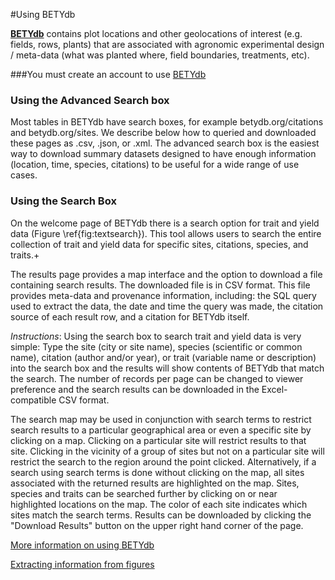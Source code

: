 #Using BETYdb

[**BETYdb**](https://terraref.ncsa.illinois.edu/bety/) contains plot locations and other geolocations of interest (e.g. fields, rows, plants) that are associated with agronomic experimental design / meta-data (what was planted where, field boundaries, treatments, etc).

###You must create an account to use [BETYdb](https://terraref.ncsa.illinois.edu/bety/)

### Using the Advanced Search box

Most tables in BETYdb have search boxes, for example betydb.org/citations and betydb.org/sites. We describe below how to queried and downloaded these pages as .csv, .json, or .xml. The advanced search box is the easiest way to download summary datasets designed to have enough information (location, time, species, citations) to be useful for a wide range of use cases.

### Using the Search Box

On the welcome page of BETYdb there is a search option for trait and yield data (Figure \ref{fig:textsearch}). This tool allows users to search the entire collection of trait and yield data for specific sites, citations, species, and traits.+

The results page provides a map interface and the option to download a file containing search results.
The downloaded file is in CSV format. This file provides meta-data and provenance information, including: the SQL query used to extract the data, the date and time the query was made, the citation source of each result row, and a citation for BETYdb itself.

_Instructions_: Using the search box to search trait and yield data is very simple: Type the site (city or site name), species (scientific or common name), citation (author and/or year), or trait (variable name or description) into the search box and the results will show contents of BETYdb that match the search. The number of records per page can be changed to viewer preference and the search results can be downloaded in the Excel-compatible CSV format.

The search map may be used in conjunction with search terms to restrict search results to a particular geographical area or even a specific site by clicking on a map. Clicking on a particular site will restrict results to that site. Clicking in the vicinity of a group of sites but not on a particular site will restrict the search to the region around the point clicked. Alternatively, if a search using search terms is done without clicking on the map, all sites associated with the returned results are highlighted on the map. Sites, species and traits can be searched further by clicking on or near highlighted locations on the map. The color of each site indicates which sites match the search terms. Results can be downloaded by clicking the "Download Results" button on the upper right hand corner of the page.

[More information on using BETYdb](https://pecan.gitbooks.io/betydb-data-access/content/)

[Extracting information from figures](https://pecan.gitbooks.io/betydbdoc-dataentry/content/Extracting%20Data%20From%20Figures.html)
